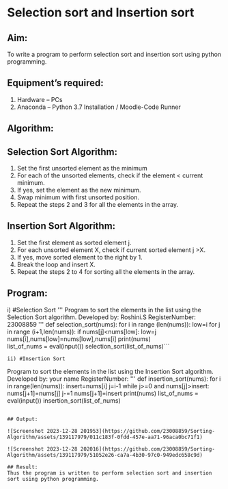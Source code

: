 # Selection sort and Insertion sort
## Aim:
To write a program to perform selection sort and insertion sort using python programming.
## Equipment’s required:
1.	Hardware – PCs
2.	Anaconda – Python 3.7 Installation / Moodle-Code Runner
## Algorithm:
## Selection Sort Algorithm:
1.	Set the first unsorted element as the minimum
2.	For each of the unsorted elements, check if the element < current minimum.
3.	If yes, set the element as the new minimum.
4.	Swap minimum with first unsorted position.
5.	Repeat the steps 2 and 3 for all the elements in the array.
## Insertion Sort Algorithm:
1.	Set the first element as sorted element j.
2.	For each unsorted element X, check if current sorted element j >X.
3.	If yes, move sorted element to the right by 1.
4.	Break the loop and insert X.
5.	Repeat the steps 2 to 4 for sorting all the elements in the array.
## Program:
i)	#Selection Sort
''' 
Program to sort the elements in the list using the Selection Sort algorithm.
Developed by: Roshini.S
RegisterNumber: 23008859
'''
def selection_sort(nums):
    for i in range (len(nums)):
        low=i
        for j in range (i+1,len(nums)):
            if nums[j]<nums[low]:
                low=j
        nums[i],nums[low]=nums[low],nums[i]
    print(nums)   
list_of_nums = eval(input())
selection_sort(list_of_nums)```
```
ii)	#Insertion Sort
```

Program to sort the elements in the list using the Insertion Sort algorithm.
Developed by: your name
RegisterNumber: 
'''
def insertion_sort(nums):
    for i in range(len(nums)):
        insert=nums[i]
        j=i-1
        while j>=0 and nums[j]>insert:
            nums[j+1]=nums[j]
            j-=1
        nums[j+1]=insert
    print(nums)
list_of_nums = eval(input())
insertion_sort(list_of_nums)
```

## Output:

![Screenshot 2023-12-28 201953](https://github.com/23008859/Sorting-Algorithm/assets/139117979/011c183f-0fdd-457e-aa71-96aca0bc71f1)

![Screenshot 2023-12-28 202016](https://github.com/23008859/Sorting-Algorithm/assets/139117979/51052e26-ca7a-4b30-97c0-949edc658c9d)

## Result:
Thus the program is written to perform selection sort and insertion sort using python programming.
